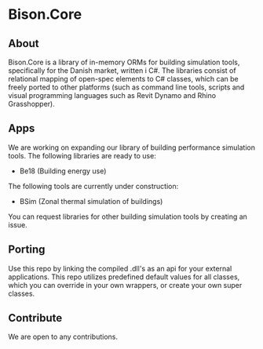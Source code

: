 # Bison.Core
 
## About
Bison.Core is a library of in-memory ORMs for building simulation tools, specifically for the Danish market, written i C#. The libraries consist of relational mapping of open-spec elements to C# classes, which can be freely ported to other platforms (such as command line tools, scripts and visual programming languages such as Revit Dynamo and Rhino Grasshopper).

## Apps
We are working on expanding our library of building performance simulation tools. The following libraries are ready to use:
- Be18 (Building energy use)

The following tools are currently under construction:
- BSim (Zonal thermal simulation of buildings)

You can request libraries for other building simulation tools by creating an issue.

## Porting
Use this repo by linking the compiled .dll's as an api for your external applications. This repo utilizes predefined default values for all classes, which you can override in your own wrappers, or create your own super classes. 

## Contribute
We are open to any contributions. 
